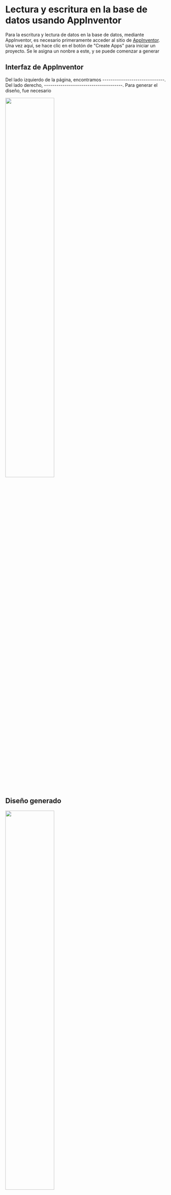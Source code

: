 
# Lectura y escritura en la base de datos usando AppInventor

Para la escritura y lectura de datos en la base de datos, mediante AppInventor, es necesario primeramente acceder al sitio de [AppInventor](https://appinventor.mit.edu/). Una vez aquí, se hace clic en el botón de "Create Apps" para iniciar un proyecto. Se le asigna un nonbre a este, y se puede comenzar a generar 

## Interfaz de AppInventor

Del lado izquierdo de la página, encontramos ------------------------------. Del lado derecho, --------------------------------------. Para generar el diseño, fue necesario

<img src="https://media.istockphoto.com/id/1147544807/vector/thumbnail-image-vector-graphic.jpg?s=612x612&w=0&k=20&c=rnCKVbdxqkjlcs3xH87-9gocETqpspHFXu5dIGB4wuM=" width=55% height=55%>


## Diseño generado

<img src="https://media.istockphoto.com/id/1147544807/vector/thumbnail-image-vector-graphic.jpg?s=612x612&w=0&k=20&c=rnCKVbdxqkjlcs3xH87-9gocETqpspHFXu5dIGB4wuM=" width=55% height=55%>

## Complemento de la aplicación

Para generar la aplicación final, fue necesario activar la extensión -------------, la cual habilita el uso de la base de datos Firebase.

## Código de la aplicación (bloques)

## Exportación de la aplicación 

<img src="https://media.istockphoto.com/id/1147544807/vector/thumbnail-image-vector-graphic.jpg?s=612x612&w=0&k=20&c=rnCKVbdxqkjlcs3xH87-9gocETqpspHFXu5dIGB4wuM=" width=55% height=55%>


## Resultados de la transferencia de datos

<img src="https://media.istockphoto.com/id/1147544807/vector/thumbnail-image-vector-graphic.jpg?s=612x612&w=0&k=20&c=rnCKVbdxqkjlcs3xH87-9gocETqpspHFXu5dIGB4wuM=" width=55% height=55%>
